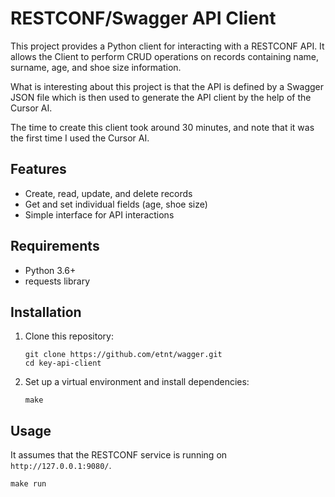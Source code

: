# RESTCONF/Swagger API Client

This project provides a Python client for interacting with a RESTCONF API.
It allows the Client to perform CRUD operations on records containing name,
surname, age, and shoe size information.

What is interesting about this project is that the API is defined by a Swagger
JSON file which is then used to generate the API client by the help of the
Cursor AI.

The time to create this client took around 30 minutes, and note that it
was the first time I used the Cursor AI.

## Features

- Create, read, update, and delete records
- Get and set individual fields (age, shoe size)
- Simple interface for API interactions

## Requirements

- Python 3.6+
- requests library

## Installation

1. Clone this repository:
   ```shell
   git clone https://github.com/etnt/wagger.git
   cd key-api-client
   ```

2. Set up a virtual environment and install dependencies:
   ```shell
   make
   ```

## Usage

It assumes that the RESTCONF service is running on `http://127.0.0.1:9080/`.

```shell
make run
```

